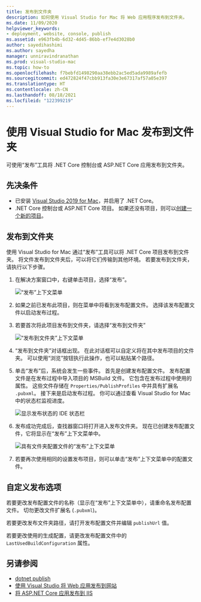 ```yaml
---
title: 发布到文件夹
description: 如何使用 Visual Studio for Mac 将 Web 应用程序发布到文件夹。
ms.date: 11/09/2020
helpviewer_keywords:
- deployment, website, console, publish
ms.assetid: e963fb4b-6d32-4d45-86bb-ef7e4d3028b0
author: sayedihashimi
ms.author: sayedha
manager: unniravindranathan
ms.prod: visual-studio-mac
ms.topic: how-to
ms.openlocfilehash: f7bebfd1498290aa38ebb2ac5ed5ada9989afefb
ms.sourcegitcommit: ed472824f47cbb913fa30e3e67317af57a05e397
ms.translationtype: HT
ms.contentlocale: zh-CN
ms.lasthandoff: 08/18/2021
ms.locfileid: "122399219"
---
```

# <a name="publish-to-a-folder-using-visual-studio-for-mac"></a>使用 Visual Studio for Mac 发布到文件夹

可使用“发布”工具将 .NET Core 控制台或 ASP.NET Core 应用发布到文件夹。

## <a name="prerequisites"></a>先决条件

- 已安装 [Visual Studio 2019 for Mac](https://visualstudio.microsoft.com/downloads/?utm_medium=microsoft&utm_source=docs.microsoft.com&utm_campaign=inline+link&utm_content=download+vs4mac2019)，并启用了 .NET Core。
- .NET Core 控制台或 ASP.NET Core 项目。 如果还没有项目，则可以[创建一个新的项目](./create-new-projects.md)。

## <a name="publish-to-folder"></a>发布到文件夹

使用 Visual Studio for Mac 通过“发布”工具可以将 .NET Core 项目发布到文件夹。 将文件发布到文件夹后，可以将它们传输到其他环境。 若要发布到文件夹，请执行以下步骤。

 1. 在解决方案窗口中，右键单击项目，选择“发布”。

    ![“发布”上下文菜单](media/publish-context-menu.png)

 2. 如果之前已发布此项目，则在菜单中将看到发布配置文件。 选择该发布配置文件以启动发布过程。

 3. 若要首次将此项目发布到文件夹，请选择“发布到文件夹”

    ![“发布到文件夹”上下文菜单](media/publish-to-folder-context-menu.png)

 4. “发布到文件夹”对话框出现。 在此对话框可以自定义将在其中发布项目的文件夹。 可以使用“浏览”按钮执行此操作，也可以粘贴某个路径。

 5. 单击“发布”后，系统会发生一些事件。 首先是创建发布配置文件。 发布配置文件是在发布过程中导入项目的 MSBuild 文件。 它包含在发布过程中使用的属性。 这些文件存储在 `Properties/PublishProfiles` 中并具有扩展名 `.pubxml`。 接下来是启动发布过程。 你可以通过查看 Visual Studio for Mac 中的状态栏监视进度。

    ![显示发布状态的 IDE 状态栏](media/publish-to-folder-status-bar.png)

 6. 发布成功完成后，查找器窗口将打开进入发布文件夹。 现在已创建发布配置文件，它将显示在“发布”上下文菜单中。

    ![具有文件夹配置文件的“发布”上下文菜单](media/publish-context-menu-with-folder-profile.png)

 7. 若要再次使用相同的设置发布项目，则可以单击“发布”上下文菜单中的配置文件。

## <a name="customize-publish-options"></a>自定义发布选项

若要更改发布配置文件的名称（显示在“发布”上下文菜单中），请重命名发布配置文件。 切勿更改文件扩展名 (`.pubxml`)。

若要更改发布文件夹路径，请打开发布配置文件并编辑 `publishUrl` 值。

若要更改使用的生成配置，请更改发布配置文件中的 `LastUsedBuildConfiguration` 属性。

## <a name="see-also"></a>另请参阅
 - [dotnet publish](/dotnet/core/tools/dotnet-publish)
 - [使用 Visual Studio 将 Web 应用发布到网站](/visualstudio/deployment/quickstart-deploy-to-a-web-site?view=vs-2019&preserve-view=true)
 - [将 ASP.NET Core 应用发布到 IIS](/aspnet/core/tutorials/publish-to-iis?view=aspnetcore-5.0&tabs=visual-studio&preserve-view=true)
